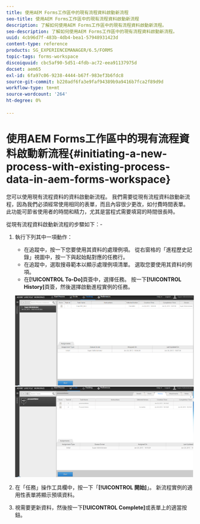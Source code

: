 ```yaml
---
title: 使用AEM Forms工作區中的現有流程資料啟動新流程
seo-title: 使用AEM Forms工作區中的現有流程資料啟動新流程
description: 了解如何使用AEM Forms工作區中的現有流程資料啟動新流程。
seo-description: 了解如何使用AEM Forms工作區中的現有流程資料啟動新流程。
uuid: 4cb96d7f-483b-4db4-bea1-57948931423d
content-type: reference
products: SG_EXPERIENCEMANAGER/6.5/FORMS
topic-tags: forms-workspace
discoiquuid: cbc5af90-5d51-4fdb-ac72-eea91137975d
docset: aem65
exl-id: 6fa97c06-9238-4444-b67f-983ef3b6fdc8
source-git-commit: b220adf6fa3e9faf94389b9a9416b7fca2f89d9d
workflow-type: tm+mt
source-wordcount: '264'
ht-degree: 0%

---
```


# 使用AEM Forms工作區中的現有流程資料啟動新流程{#initiating-a-new-process-with-existing-process-data-in-aem-forms-workspace}

您可以使用現有流程資料的資料啟動新流程。 我們需要從現有流程資料啟動新流程，因為我們必須經常使用相同的表單，而且內容很少更改，如付費時間表單。 此功能可節省使用者的時間和精力，尤其是當程式需要填寫的時間很長時。

從現有流程資料啟動新流程的步驟如下：-

1. 執行下列其中一項動作：

   * 在追蹤中，按一下您要使用其資料的處理例項。 從右窗格的「進程歷史記錄」視圖中，按一下與起始點對應的任務行。
   * 在追蹤中，選取搜尋範本以顯示處理例項清單。 選取您要使用其資料的例項。
   * 在&#x200B;**[!UICONTROL To-Do]**&#x200B;頁簽中，選擇任務。 按一下&#x200B;**[!UICONTROL History]**&#x200B;頁簽，然後選擇啟動進程實例的任務。

   ![選擇任](assets/start3_new.png) ![務選擇任務](assets/start1_new.png)

1. 在「任務」操作工具欄中，按一下「**[!UICONTROL 開始]**」。 新流程實例的適用性表單將顯示預填資料。

1. 視需要更新資料，然後按一下&#x200B;**[!UICONTROL Complete]**&#x200B;或表單上的適當按鈕。
